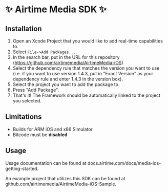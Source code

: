 # ✨ Airtime Media SDK ✨

## Installation

 1. Open an Xcode Project that you would like to add real-time capabilities to.
 2. Select `File->Add Packages...`.
 3. In the search bar, put in the URL for this repository (https://github.com/airtimemedia/AirtimeMedia-iOS)
 4. Select the dependency rule that matches the version you want to use (i.e. if you want to use version 1.4.3, put in "Exact Version" as your dependency rule and enter 1.4.3 in the version box).
 5. Select the project you want to add the package to.
 6. Press "Add Package".
 7. That's it! The Framework should be automatically linked to the project you selected.

## Limitations

 - Builds for ARM iOS and x86 Simulator.
 - Bitcode must be **disabled**

## Usage

Usage documentation can be found at docs.airtime.com/docs/media-ios-getting-started.

An example project that utilizes this SDK can be found at github.com/airtimemedia/AirtimeMedia-iOS-Sample.

